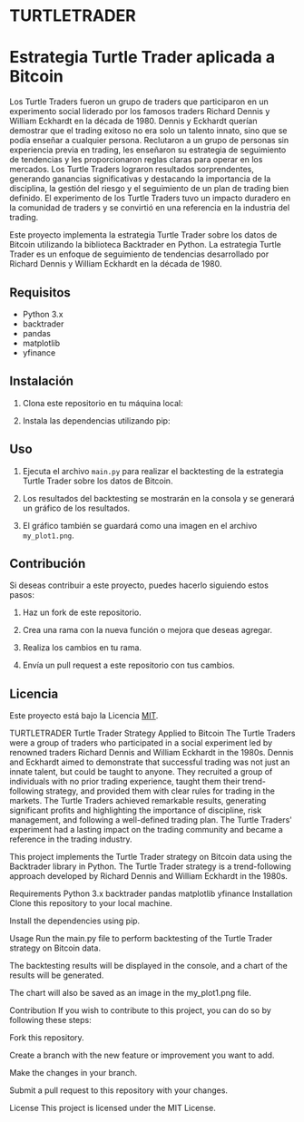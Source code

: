 # TURTLETRADER
# Estrategia Turtle Trader aplicada a Bitcoin
Los Turtle Traders fueron un grupo de traders que participaron en un experimento social liderado por los famosos traders Richard Dennis y William Eckhardt en la década de 1980.
Dennis y Eckhardt querían demostrar que el trading exitoso no era solo un talento innato, sino que se podía enseñar a cualquier persona. 
Reclutaron a un grupo de personas sin experiencia previa en trading, les enseñaron su estrategia de seguimiento de tendencias y les proporcionaron reglas claras para operar en los mercados. 
Los Turtle Traders lograron resultados sorprendentes, generando ganancias significativas y destacando la importancia de la disciplina, la gestión del riesgo y el seguimiento de un plan de trading bien definido. 
El experimento de los Turtle Traders tuvo un impacto duradero en la comunidad de traders y se convirtió en una referencia en la industria del trading.

Este proyecto implementa la estrategia Turtle Trader sobre los datos de Bitcoin utilizando la biblioteca Backtrader en Python. La estrategia Turtle Trader es un enfoque de seguimiento de tendencias desarrollado por Richard Dennis y William Eckhardt en la década de 1980.

## Requisitos

- Python 3.x
- backtrader
- pandas
- matplotlib
- yfinance

## Instalación

1. Clona este repositorio en tu máquina local:

2. Instala las dependencias utilizando pip:

## Uso

1. Ejecuta el archivo `main.py` para realizar el backtesting de la estrategia Turtle Trader sobre los datos de Bitcoin.

2. Los resultados del backtesting se mostrarán en la consola y se generará un gráfico de los resultados.

3. El gráfico también se guardará como una imagen en el archivo `my_plot1.png`.

## Contribución

Si deseas contribuir a este proyecto, puedes hacerlo siguiendo estos pasos:

1. Haz un fork de este repositorio.

2. Crea una rama con la nueva función o mejora que deseas agregar.

3. Realiza los cambios en tu rama.

4. Envía un pull request a este repositorio con tus cambios.

## Licencia

Este proyecto está bajo la Licencia [MIT](LICENSE).



TURTLETRADER
Turtle Trader Strategy Applied to Bitcoin
The Turtle Traders were a group of traders who participated in a social experiment led by renowned traders Richard Dennis and William Eckhardt in the 1980s. Dennis and Eckhardt aimed to demonstrate that successful trading was not just an innate talent, but could be taught to anyone. They recruited a group of individuals with no prior trading experience, taught them their trend-following strategy, and provided them with clear rules for trading in the markets. The Turtle Traders achieved remarkable results, generating significant profits and highlighting the importance of discipline, risk management, and following a well-defined trading plan. The Turtle Traders' experiment had a lasting impact on the trading community and became a reference in the trading industry.

This project implements the Turtle Trader strategy on Bitcoin data using the Backtrader library in Python. The Turtle Trader strategy is a trend-following approach developed by Richard Dennis and William Eckhardt in the 1980s.

Requirements
Python 3.x
backtrader
pandas
matplotlib
yfinance
Installation
Clone this repository to your local machine.

Install the dependencies using pip.

Usage
Run the main.py file to perform backtesting of the Turtle Trader strategy on Bitcoin data.

The backtesting results will be displayed in the console, and a chart of the results will be generated.

The chart will also be saved as an image in the my_plot1.png file.

Contribution
If you wish to contribute to this project, you can do so by following these steps:

Fork this repository.

Create a branch with the new feature or improvement you want to add.

Make the changes in your branch.

Submit a pull request to this repository with your changes.

License
This project is licensed under the MIT License.
